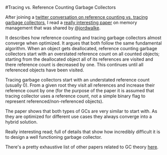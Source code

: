 #Tracing vs. Reference Counting Garbage Collectors

After joining a [twitter conversation on reference counting vs. tracing garbage collectors](https://twitter.com/jordwalke/status/694007190248517632), I read a [really interesting paper](https://www.cs.virginia.edu/~cs415/reading/bacon-garbage.pdf) on memory management that was shared by [@jordwalke](https://twitter.com/jordwalke).

It describes how reference counting and tracing garbage collectors almost converge when optimized. It argues that both follow the same fundamental algorithm. When an object gets deallocated, reference counting garbage collectors start with an overstated reference count on all counted objects; starting from the deallocated object all of its references are visited and there reference count is decreased by one. This continues until all referenced objects have been visited.

Tracing garbage collectors start with an understated reference count (usually 0). From a given root they visit all references and increase their reference count by one (for the purpose of the paper it is assumed that tracing collector uses a reference count, not a simple binary flag to represent referenced/non-referenced objects).

The paper shows that both types of GCs are very similar to start with. As they are optimized for different use cases they always converge into a hybrid solution.

Really interesting read; full of details that show how incredibly difficult it is to design a well functioning garbage collector.

There's a pretty exhaustive list of other papers related to GC theory [here](http://stackoverflow.com/questions/1318631/learning-garbage-collection-theory).